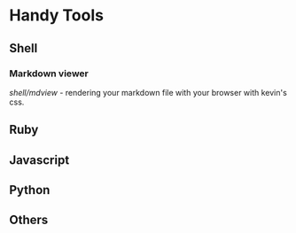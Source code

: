 
# Handy Tools

## Shell

### Markdown viewer

  *shell/mdview* - rendering your markdown file with your browser with kevin's css.
  
## Ruby

## Javascript

## Python

## Others
